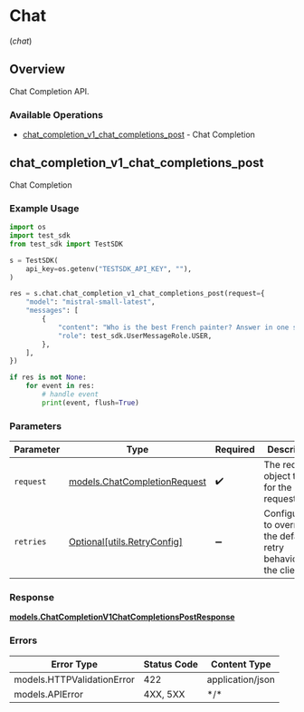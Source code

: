 # Chat
(*chat*)

## Overview

Chat Completion API.

### Available Operations

* [chat_completion_v1_chat_completions_post](#chat_completion_v1_chat_completions_post) - Chat Completion

## chat_completion_v1_chat_completions_post

Chat Completion

### Example Usage

```python
import os
import test_sdk
from test_sdk import TestSDK

s = TestSDK(
    api_key=os.getenv("TESTSDK_API_KEY", ""),
)

res = s.chat.chat_completion_v1_chat_completions_post(request={
    "model": "mistral-small-latest",
    "messages": [
        {
            "content": "Who is the best French painter? Answer in one short sentence.",
            "role": test_sdk.UserMessageRole.USER,
        },
    ],
})

if res is not None:
    for event in res:
        # handle event
        print(event, flush=True)

```

### Parameters

| Parameter                                                             | Type                                                                  | Required                                                              | Description                                                           |
| --------------------------------------------------------------------- | --------------------------------------------------------------------- | --------------------------------------------------------------------- | --------------------------------------------------------------------- |
| `request`                                                             | [models.ChatCompletionRequest](../../models/chatcompletionrequest.md) | :heavy_check_mark:                                                    | The request object to use for the request.                            |
| `retries`                                                             | [Optional[utils.RetryConfig]](../../models/utils/retryconfig.md)      | :heavy_minus_sign:                                                    | Configuration to override the default retry behavior of the client.   |

### Response

**[models.ChatCompletionV1ChatCompletionsPostResponse](../../models/chatcompletionv1chatcompletionspostresponse.md)**

### Errors

| Error Type                 | Status Code                | Content Type               |
| -------------------------- | -------------------------- | -------------------------- |
| models.HTTPValidationError | 422                        | application/json           |
| models.APIError            | 4XX, 5XX                   | \*/\*                      |